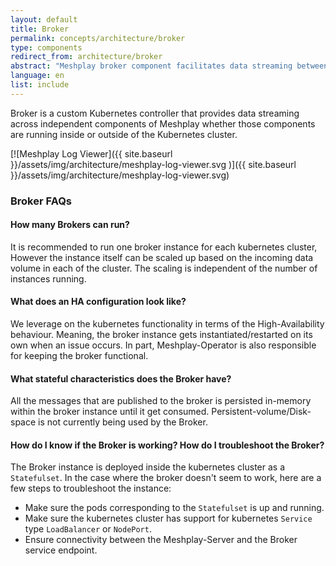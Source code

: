 ```yaml
---
layout: default
title: Broker
permalink: concepts/architecture/broker
type: components
redirect_from: architecture/broker
abstract: "Meshplay broker component facilitates data streaming between kubernetes cluster components and outside world."
language: en
list: include
---
```


Broker is a custom Kubernetes controller that provides data streaming across independent components of Meshplay whether those components are running inside or outside of the Kubernetes cluster.

[![Meshplay Log Viewer]({{ site.baseurl }}/assets/img/architecture/meshplay-log-viewer.svg
)]({{ site.baseurl }}/assets/img/architecture/meshplay-log-viewer.svg)

### Broker FAQs

#### How many Brokers can run?
It is recommended to run one broker instance for each kubernetes cluster, However the instance itself can be scaled up based on the incoming data volume in each of the cluster. The scaling is independent of the number of instances running.

#### What does an HA configuration look like?
We leverage on the kubernetes functionality in terms of the High-Availability behaviour. Meaning, the broker instance gets instantiated/restarted on its own when an issue occurs. In part, Meshplay-Operator is also responsible for keeping the broker functional.

#### What stateful characteristics does the Broker have?
All the messages that are published to the broker is persisted in-memory within the broker instance until it get consumed. Persistent-volume/Disk-space is not currently being used by the Broker.

#### How do I know if the Broker is working? How do I troubleshoot the Broker?
The Broker instance is deployed inside the kubernetes cluster as a `Statefulset`. In the case where the broker doesn't seem to work, here are a few steps to troubleshoot the instance:

- Make sure the pods corresponding to the `Statefulset` is up and running.
- Make sure the kubernetes cluster has support for kubernetes `Service` type `LoadBalancer` or `NodePort`.
- Ensure connectivity between the Meshplay-Server and the Broker service endpoint.
